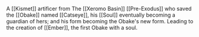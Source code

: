 A [[Kismet]] artificer from The [[Xeromo Basin]] [[Pre-Exodus]] who saved the [[Obake]] named [[Catseye]], his [[Soul]] eventually becoming a guardian of hers; and his form becoming the Obake's new form. Leading to the creation of [[Ember]], the first Obake with a soul.